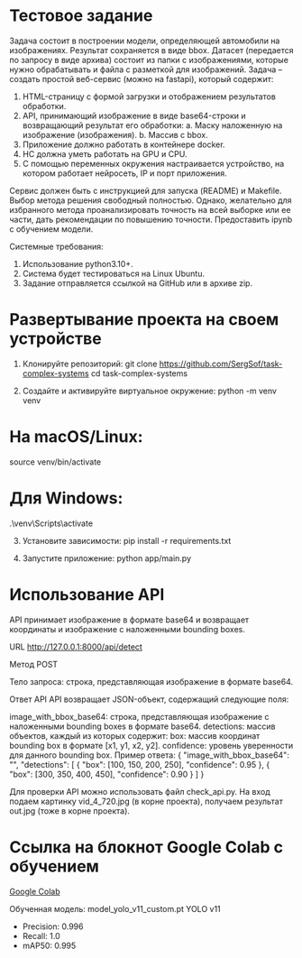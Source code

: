 # Тестовое задание

Задача состоит в построении модели, определяющей автомобили на изображениях. 
Результат сохраняется в виде bbox. 
Датасет (передается по запросу в виде архива) состоит из папки с изображениями, которые нужно обрабатывать и файла с разметкой для изображений.
Задача – создать простой веб-сервис (можно на fastapi), который содержит:
1. HTML-страницу с формой загрузки и отображением результатов обработки.
2. API, принимающий изображение в виде base64-строки и возвращающий результат его обработки: 
   a. Маску наложенную на изображение (изображения).
   b. Массив с bbox.
3. Приложение должно работать в контейнере docker.
4. НС должна уметь работать на GPU и CPU.
5. С помощью переменных окружения настраивается устройство, на котором работает нейросеть, IP и порт приложения.

Сервис должен быть с инструкцией для запуска (README) и Makefile. Выбор метода решения свободный полностью. Однако, желательно для избранного метода проанализировать точность на всей выборке или ее части, дать рекомендации по повышению точности. 
Предоставить ipynb с обучением модели.

Системные требования:
1. Использование python3.10+.
2. Система будет тестироваться на Linux Ubuntu.
3. Задание отправляется ссылкой на GitHub или в архиве zip.

# Развертывание проекта на своем устройстве

1. Клонируйте репозиторий:
   git clone https://github.com/SergSof/task-complex-systems
   cd task-complex-systems

2. Создайте и активируйте виртуальное окружение:
python -m venv venv
# На macOS/Linux:
source venv/bin/activate  
# Для Windows: 
.\venv\Scripts\activate

3. Установите зависимости:
pip install -r requirements.txt

4. Запустите приложение:
python app/main.py

# Использование API

API принимает изображение в формате base64 и возвращает координаты и изображение с наложенными bounding boxes.

URL
http://127.0.0.1:8000/api/detect

Метод
POST

Тело запроса: строка, представляющая изображение в формате base64.

Ответ API
API возвращает JSON-объект, содержащий следующие поля:

image_with_bbox_base64: строка, представляющая изображение с наложенными bounding boxes в формате base64.
detections: массив объектов, каждый из которых содержит:
box: массив координат bounding box в формате [x1, y1, x2, y2].
confidence: уровень уверенности для данного bounding box.
Пример ответа:
{
  "image_with_bbox_base64": "<base64-encoded-image>",
  "detections": [
    {
      "box": [100, 150, 200, 250],
      "confidence": 0.95
    },
    {
      "box": [300, 350, 400, 450],
      "confidence": 0.90
    }
  ]
}

Для проверки API можно использовать файл check_api.py. На вход подаем картинку vid_4_720.jpg (в корне проекта), получаем результат out.jpg (тоже в корне проекта).



# Ссылка на блокнот Google Colab с обучением

[Google Colab](https://colab.research.google.com/drive/13CAaRRoUbgyOGs_QMqul9o4DwFN_rYWk?usp=sharing)

Обученная модель: model_yolo_v11_custom.pt
YOLO v11

- Precision: 0.996
- Recall: 1.0
- mAP50: 0.995
